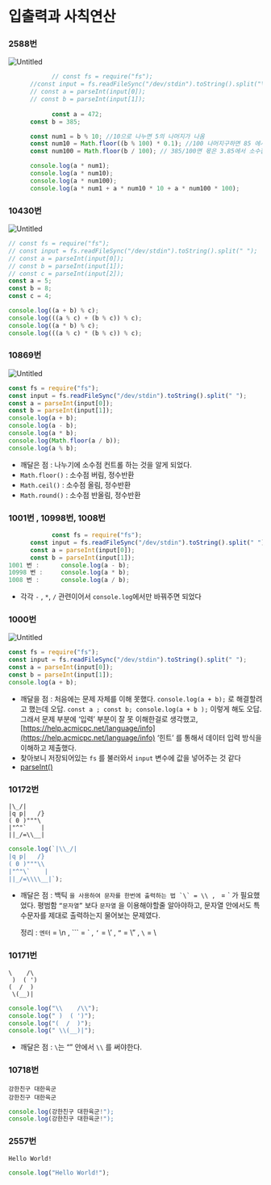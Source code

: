 # 입출력과 사칙연산


### 2588번

![Untitled](https://s3.us-west-2.amazonaws.com/secure.notion-static.com/06784f0e-4018-40ef-be13-84b95bba64ba/Untitled.png?X-Amz-Algorithm=AWS4-HMAC-SHA256&X-Amz-Content-Sha256=UNSIGNED-PAYLOAD&X-Amz-Credential=AKIAT73L2G45EIPT3X45%2F20220111%2Fus-west-2%2Fs3%2Faws4_request&X-Amz-Date=20220111T144307Z&X-Amz-Expires=86400&X-Amz-Signature=9cb26b919c3c19c94722dbc8b12016d727d83d4d8fb275eda7a394d4a0d6ef47&X-Amz-SignedHeaders=host&response-content-disposition=filename%20%3D%22Untitled.png%22&x-id=GetObject)

```jsx
			// const fs = require("fs");
      //const input = fs.readFileSync("/dev/stdin").toString().split("\n");
      // const a = parseInt(input[0]);
      // const b = parseInt(input[1]);
	
			const a = 472;
      const b = 385;

      const num1 = b % 10; //10으로 나누면 5의 나머지가 나옴
      const num10 = Math.floor((b % 100) * 0.1); //100 나머지구하면 85 에서 *0.1 = 8.5 에서 소수점 버리기
      const num100 = Math.floor(b / 100); // 385/100면 몫은 3.85에서 소수점 버리기

      console.log(a * num1);
      console.log(a * num10);
      console.log(a * num100);
      console.log(a * num1 + a * num10 * 10 + a * num100 * 100);
```
### 10430번

![Untitled](https://s3.us-west-2.amazonaws.com/secure.notion-static.com/cfc8fdb9-07d8-4cf5-a648-6a33b71d628a/Untitled.png?X-Amz-Algorithm=AWS4-HMAC-SHA256&X-Amz-Content-Sha256=UNSIGNED-PAYLOAD&X-Amz-Credential=AKIAT73L2G45EIPT3X45%2F20220110%2Fus-west-2%2Fs3%2Faws4_request&X-Amz-Date=20220110T134646Z&X-Amz-Expires=86400&X-Amz-Signature=562ef8e8ed1c1eff0c979319bd5a52e789e75c748a78736a95c9a0745836d568&X-Amz-SignedHeaders=host&response-content-disposition=filename%20%3D%22Untitled.png%22&x-id=GetObject)

```jsx
// const fs = require("fs");
// const input = fs.readFileSync("/dev/stdin").toString().split(" ");
// const a = parseInt(input[0]);
// const b = parseInt(input[1]);
// const c = parseInt(input[2]);
const a = 5;
const b = 8;
const c = 4;

console.log((a + b) % c);
console.log(((a % c) + (b % c)) % c);
console.log((a * b) % c);
console.log(((a % c) * (b % c)) % c);
```

### 10869번

![Untitled](https://s3.us-west-2.amazonaws.com/secure.notion-static.com/d7068965-3f81-44fd-b040-abc21c6d2530/Untitled.png?X-Amz-Algorithm=AWS4-HMAC-SHA256&X-Amz-Content-Sha256=UNSIGNED-PAYLOAD&X-Amz-Credential=AKIAT73L2G45EIPT3X45%2F20220109%2Fus-west-2%2Fs3%2Faws4_request&X-Amz-Date=20220109T134931Z&X-Amz-Expires=86400&X-Amz-Signature=ec8b8067a88c41eadf0f403abfc05cee5a0a2d6c125fd454cf37c1642551bb39&X-Amz-SignedHeaders=host&response-content-disposition=filename%20%3D%22Untitled.png%22&x-id=GetObject)

```jsx
const fs = require("fs");
const input = fs.readFileSync("/dev/stdin").toString().split(" ");
const a = parseInt(input[0]);
const b = parseInt(input[1]);
console.log(a + b);
console.log(a - b);
console.log(a * b);
console.log(Math.floor(a / b));
console.log(a % b);
```

- 깨달은 점 : 나누기에 소수점 컨트롤 하는 것을 알게 되었다.
- `Math.floor()` : 소수점 버림, 정수반환
- `Math.ceil()` : 소수점 올림, 정수반환
- `Math.round()` : 소수점 반올림, 정수반환

### 1001번 , 10998번, 1008번

```jsx
			const fs = require("fs");
      const input = fs.readFileSync("/dev/stdin").toString().split(" ");
      const a = parseInt(input[0]);
      const b = parseInt(input[1]);
1001 번 :      console.log(a - b);
10998 번 :     console.log(a * b);
1008 번 :      console.log(a / b);
```

- 각각 `-` , `*`, `/` 관련이어서 `console.log`에서만 바꿔주면 되었다

### 1000번

![Untitled](https://s3.us-west-2.amazonaws.com/secure.notion-static.com/7a296734-7298-43bd-b3b5-ccb5b11828fb/Untitled.png?X-Amz-Algorithm=AWS4-HMAC-SHA256&X-Amz-Content-Sha256=UNSIGNED-PAYLOAD&X-Amz-Credential=AKIAT73L2G45EIPT3X45%2F20220108%2Fus-west-2%2Fs3%2Faws4_request&X-Amz-Date=20220108T124702Z&X-Amz-Expires=86400&X-Amz-Signature=6a4af0e22bbe2cc58761f752ca947892b02992ffa0e26a796d23290314149c44&X-Amz-SignedHeaders=host&response-content-disposition=filename%20%3D%22Untitled.png%22&x-id=GetObject)

```jsx
const fs = require("fs");
const input = fs.readFileSync("/dev/stdin").toString().split(" ");
const a = parseInt(input[0]);
const b = parseInt(input[1]);
console.log(a + b);
```

- 깨달을 점 :
  처음에는 문제 자체를 이해 못했다. `console.log(a + b);` 로 해결할려고 했는데 오답.
  `const a ; const b; console.log(a + b );` 이렇게 해도 오답.
  그래서 문제 부분에 ‘입력’ 부분이 잘 못 이해한걸로 생각했고,
  [https://help.acmicpc.net/language/info](https://help.acmicpc.net/language/info) ‘힌트’ 를 통해서 데이터 입력 방식을 이해하고 제출했다.
- 찾아보니 저장되어있는 `fs` 를 불러와서 `input` 변수에 값을 넣어주는 것 같다
- [parseInt()](https://www.notion.so/parseInt-b4df77c6e5a648f4b96cbf7783c00c67)

### 10172번

```
|\_/|
|q p|   /}
( 0 )"""\
|"^"`    |
||_/=\\__|
```

```jsx
console.log(`|\\_/|
|q p|   /}
( 0 )"""\\
|"^"\`    |
||_/=\\\\__|`);
```

- 깨달은 점 :
  백틱 `` 을 사용하여 문자를 한번에 출력하는 법 `\` = \\ ,  `` = \` 가 필요했었다.
  평범함 `“문자열”` 보다 `문자열` 을 이용해야할줄 알아야하고, 문자열 안에서도 특수문자를 제대로 출력하는지 물어보는 문제였다.

  정리 : `엔터` = \n , ``` = \` , `‘` = \’ , `“` = \” , `\` = \\

### 10171번

```
\    /\
 )  ( ')
(  /  )
 \(__)|
```

```jsx
console.log("\\    /\\");
console.log(" )  ( ')");
console.log("(  /  )");
console.log(" \\(__)|");
```

- 깨달은 점 : `\`는 “” 안에서 `\\` 를 써야한다.

### 10718번

```
강한친구 대한육군
강한친구 대한육군
```

```jsx
console.log(강한친구 대한육군!");
console.log(강한친구 대한육군!");
```

### 2557번

`Hello World!`

```jsx
console.log("Hello World!");
```
